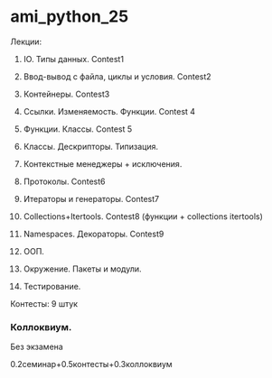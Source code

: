# ami_python_25

Лекции:

1. IO. Типы данных. Contest1

2. Ввод-вывод с файла, циклы и условия. Contest2

3. Контейнеры. Contest3

4. Ссылки. Изменяемость. Функции. Contest 4

5. Функции. Классы. Contest 5

6. Классы. Дескрипторы. Типизация. 

7. Контекстные менеджеры + исключения.

8. Протоколы. Contest6

9. Итераторы и генераторы. Contest7

10. Collections+Itertools. Contest8 (функции + collections itertools)

11. Namespaces. Декораторы. Contest9

12. ООП.

13. Окружение. Пакеты и модули.

14. Тестирование.

Контесты:
9 штук

### Коллоквиум.

Без экзамена

0.2семинар+0.5контесты+0.3коллоквиум
